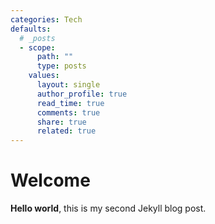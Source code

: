 ```yaml
---
categories: Tech
defaults:
  # _posts
  - scope:
      path: ""
      type: posts
    values:
      layout: single
      author_profile: true
      read_time: true
      comments: true
      share: true
      related: true
---
```


# Welcome

**Hello world**, this is my second Jekyll blog post.

<!--- Author: Myungsik Kim -->